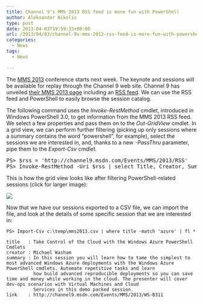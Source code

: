 ```yaml
---
title: Channel 9’s MMS 2013 RSS feed is more fun with PowerShell
author: Aleksandar Nikolic
type: post
date: 2013-04-03T19:59:33+00:00
url: /2013/04/03/channel-9s-mms-2013-rss-feed-is-more-fun-with-powershell/
categories:
  - News
tags:
  - News

---
```

The <a href="http://www.2013mms.com/" title="MMS 2013" target="_blank">MMS 2013</a> conference starts next week. The keynote and sessions will be available for replay through the Channel 9 web site. Channel 9 has unveiled <a href="http://channel9.msdn.com/Events/MMS/2013" title="The Channel 9 MMS 2013 page" target="_blank">their MMS 2013 page</a> including an <a href="http://channel9.msdn.com/Events/MMS/2013/RSS" title="Channel 9's MMS 2013 RSS Feed" target="_blank">RSS feed</a>. We can use the RSS feed and PowerShell to easily browse the session catalog. 

The following command uses the _Invoke-RestMethod_ cmdlet, introduced in Windows PowerShell 3.0, to get information from the MMS 2013 RSS feed. We select a few properties and pass them on to the _Out-GridView_ cmdlet. In a grid view, we can perform further filtering (picking up only sessions where a summary contains the word &#8220;powershell&#8221;, for example), select the sessions we are interested in, and, thanks to a new _-PassThru_ parameter, pipe them to the _Export-Csv_ cmdlet. 

<pre class="brush: powershell; title: ; notranslate" title="">PS&gt; $rss = 'http://channel9.msdn.com/Events/MMS/2013/RSS'
PS&gt; Invoke-RestMethod -Uri $rss | select Title, Creator, Summary, Link | Out-GridView -PassThru | Export-Csv -Path c:\temp\mms2013.csv -Encoding UTF8
</pre>

This is how the grid view looks like after filtering PowerShell-related sessions (click for larger image):

![](/images/MMS2013_GridView.png)

Now that we have our sessions exported to a CSV file, we can import the file, and look at the details of some specific session that we are interested in:

```
PS> Import-Csv c:\temp\mms2013.csv | where title -match 'azure' | fl *

title   : Take Control of the Cloud with the Windows Azure PowerShell Cmdlets
creator : Michael Washam
summary : In this session you will learn how to tame the simplest to most advanced Windows Azure deployments with the Windows Azure PowerShell cmdlets. Automate repetitive tasks and learn 
          how build advanced reproducible deployments so you can save time and money while working in the cloud. The presenter will cover dev-ops scenarios with Virtual Machines and Cloud 
          Services in this demo packed session.
link    : http://channel9.msdn.com/Events/MMS/2013/WS-B311
```

